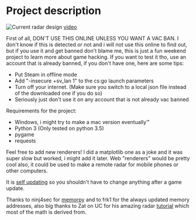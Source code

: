 # Project description
![Current radar design](http://i.imgur.com/c4mYttg.png)
[video](https://gfycat.com/ImpartialEarnestAsianpiedstarling)


First of all, DON'T USE THIS ONLINE UNLESS YOU WANT A VAC BAN.
I don't know if this is detected or not and i will not use this online to find out, but if you use it and get banned don't blame me, this is just a fun weekend project to learn more about game hacking.
If you want to test it tho, use an account that is already banned, if you don't have one, here are some tips:

 * Put Steam in offline mode
 * Add "-insecure +sv_lan 1" to the cs:go launch parameters
 * Turn off your internet. (Make sure you switch to a local json file instead of the downloaded one if you do so)
 * Seriously just don't use it on any account that is not already vac banned


Requirements for the project:

 * Windows, i might try to make a mac version eventually™
 * Python 3 (Only tested on python 3.5)
 * pygame
 * requests

Feel free to add new renderers! I did a matplotlib one as a joke and it was super slow but worked, i might add it later. Web "renderers" would be pretty cool also, it could be used to make a remote radar for mobile phones or other computers.


It is [self updating](https://github.com/frk1/hazedumper) so you shouldn't have to change anything after a game update.

Thanks to ninj4sec for [memorpy](https://github.com/n1nj4sec/memorpy/) and to frk1 for the always updated memory addresses, also big thanks to Zat on UC for his amazing radar [tutorial](https://www.unknowncheats.me/forum/general-programming-and-reversing/135529-implement-simple-radar.html) which most of the math is derived from.